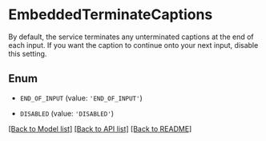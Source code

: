 # EmbeddedTerminateCaptions

By default, the service terminates any unterminated captions at the end of each input. If you want the caption to continue onto your next input, disable this setting.

## Enum

* `END_OF_INPUT` (value: `'END_OF_INPUT'`)

* `DISABLED` (value: `'DISABLED'`)

[[Back to Model list]](../README.md#documentation-for-models) [[Back to API list]](../README.md#documentation-for-api-endpoints) [[Back to README]](../README.md)


